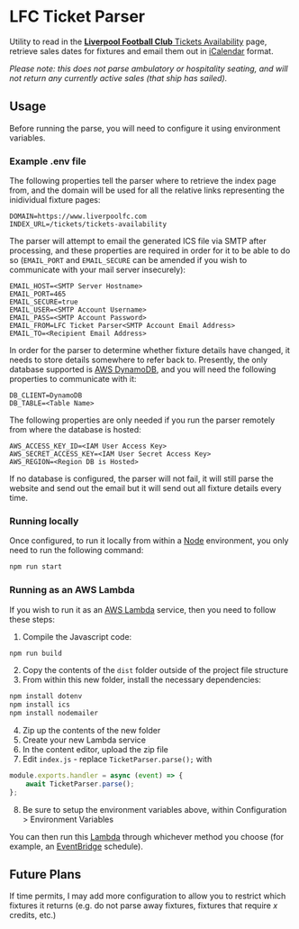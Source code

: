 # LFC Ticket Parser

Utility to read in the [**Liverpool Football Club** Tickets Availability](https://www.liverpoolfc.com/tickets/tickets-availability) page, retrieve sales dates for fixtures and email them out in [iCalendar](https://icalendar.org/) format.

_Please note: this does not parse ambulatory or hospitality seating, and will not return any currently active sales (that ship has sailed)._

## Usage

Before running the parse, you will need to configure it using environment variables.

### Example .env file

The following properties tell the parser where to retrieve the index page from, and the domain will be used for all the relative links representing the inidividual fixture pages:

```properties
DOMAIN=https://www.liverpoolfc.com
INDEX_URL=/tickets/tickets-availability
```

The parser will attempt to email the generated ICS file via SMTP after processing, and these properties are required in order for it to be able to do so (`EMAIL_PORT` and `EMAIL_SECURE` can be amended if you wish to communicate with your mail server insecurely):

```properties
EMAIL_HOST=<SMTP Server Hostname>
EMAIL_PORT=465
EMAIL_SECURE=true
EMAIL_USER=<SMTP Account Username>
EMAIL_PASS=<SMTP Account Password>
EMAIL_FROM=LFC Ticket Parser<SMTP Account Email Address>
EMAIL_TO=<Recipient Email Address>
```

In order for the parser to determine whether fixture details have changed, it needs to store details somewhere to refer back to.  Presently, the only database supported is [AWS DynamoDB](https://aws.amazon.com/dynamodb/), and you will need the following properties to communicate with it:

```properties
DB_CLIENT=DynamoDB
DB_TABLE=<Table Name>
```

The following properties are only needed if you run the parser remotely from where the database is hosted:

```properties
AWS_ACCESS_KEY_ID=<IAM User Access Key>
AWS_SECRET_ACCESS_KEY=<IAM User Secret Access Key>
AWS_REGION=<Region DB is Hosted>
```

If no database is configured, the parser will not fail, it will still parse the website and send out the email but it will send out all fixture details every time.

### Running locally

Once configured, to run it locally from within a [Node](https://nodejs.org/en) environment, you only need to run the following command:

```bash
npm run start
```

### Running as an AWS Lambda

If you wish to run it as an [AWS Lambda](https://aws.amazon.com/lambda/) service, then you need to follow these steps:

1. Compile the Javascript code:
```bash
npm run build
```
2. Copy the contents of the `dist` folder outside of the project file structure
3. From within this new folder, install the necessary dependencies:
```bash
npm install dotenv
npm install ics
npm install nodemailer
```
4. Zip up the contents of the new folder
5. Create your new Lambda service
6. In the content editor, upload the zip file
7. Edit `index.js` - replace `TicketParser.parse();`
        with
```javascript
module.exports.handler = async (event) => {
    await TicketParser.parse();
};
```
8. Be sure to setup the environment variables above, within Configuration > Environment Variables

You can then run this [Lambda](https://aws.amazon.com/lambda/) through whichever method you choose (for example, an [EventBridge](https://aws.amazon.com/eventbridge/) schedule).

## Future Plans

If time permits, I may add more configuration to allow you to restrict which fixtures it returns (e.g. do not parse away fixtures, fixtures that require _x_ credits, etc.)